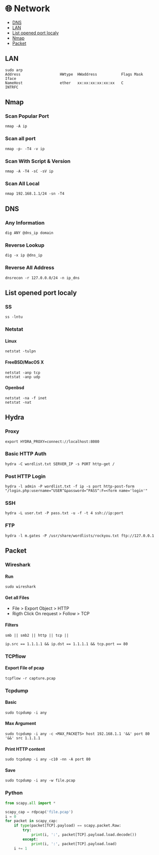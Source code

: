 # 🌐 Network

- [DNS](#dns)
- [LAN](#lan)
- [List opened port localy](#list-opened-port-localy)
- [Nmap](#nmap)
- [Packet](#packet)

## LAN
```
sudo arp
Address                  HWtype  HWaddress           Flags Mask            Iface
NameHost                 ether   xx:xx:xx:xx:xx:xx   C                     INTRFC
```

## Nmap
### Scan Popular Port
```
nmap -A ip
```
### Scan all port 
```
nmap -p- -T4 -v ip
```
### Scan With Script & Version
```
nmap -A -T4 -sC -sV ip 
```
### Scan All Local
```
nmap 192.168.1.1/24 -sn -T4 
```

## DNS
### Any Information
```
dig ANY @dns_ip domain
```

### Reverse Lookup
```
dig -x ip @dns_ip
```

### Reverse All Address
```
dnsrecon -r 127.0.0.0/24 -n ip_dns
```

## List opened port localy

### SS

```
ss -lntu
```

### Netstat

#### Linux

```
netstat -tulpn
```

#### FreeBSD/MacOS X

```
netstat -anp tcp
netstat -anp udp
```

#### Openbsd

```
netstat -na -f inet
netstat -nat
```

## Hydra
### Proxy
```
export HYDRA_PROXY=connect://localhost:8080
```
### Basic HTTP Auth 
```
hydra -C wordlist.txt SERVER_IP -s PORT http-get /
```
### Post HTTP Login
```
hydra -l admin -P wordlist.txt -f ip -s port http-post-form "/login.php:username=^USER^&password=^PASS^:F=<form name='login'"
```
### SSH
```
hydra -L user.txt -P pass.txt -u -f -t 4 ssh://ip:port
```
### FTP
```
hydra -l m.gates -P /usr/share/wordlists/rockyou.txt ftp://127.0.0.1
```

## Packet
### Wireshark
#### Run
```
sudo wireshark
```
#### Get all Files
- File > Export Object > HTTP
- Rigth Click On request > Follow > TCP

#### Filters
```
smb || smb2 || http || tcp ||
```
```
ip.src == 1.1.1.1 && ip.dst == 1.1.1.1 && tcp.port == 80
```

### TCPflow
#### Export File of pcap
```
tcpflow -r capture.pcap
```

### Tcpdump
#### Basic
```
sudo tcpdump -i any
```
#### Max Argument
```
sudo tcpdump -i any -c <MAX_PACKETS> host 192.168.1.1 '&&' port 80 '&&' src 1.1.1.1
```
#### Print HTTP content
```
sudo tcpdump -i any -c10 -nn -A port 80
```
#### Save
```
sudo tcpdump -i any -w file.pcap
```

### Python
```python
from scapy.all import *

scapy_cap = rdpcap('file.pcap')
i = 0
for packet in scapy_cap:
	if type(packet[TCP].payload) == scapy.packet.Raw:
		try:
			print(i, ':', packet[TCP].payload.load.decode())
		except:
			print(i, ':', packet[TCP].payload.load)
	i += 1
```
